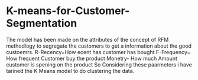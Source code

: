 # K-means-for-Customer-Segmentation
The model has been made on the attributes of the concept of RFM methodlogy to segregate the customers to get a information about the good custoemrs.
R-Recency=How ecent has customer has bought 
F-Frequency= How frequent Customer buy the product
Monetry- How much Amount customer is spening on the product
So Considering these paarmeters i have tarined the K Means model to do clustering the data.
